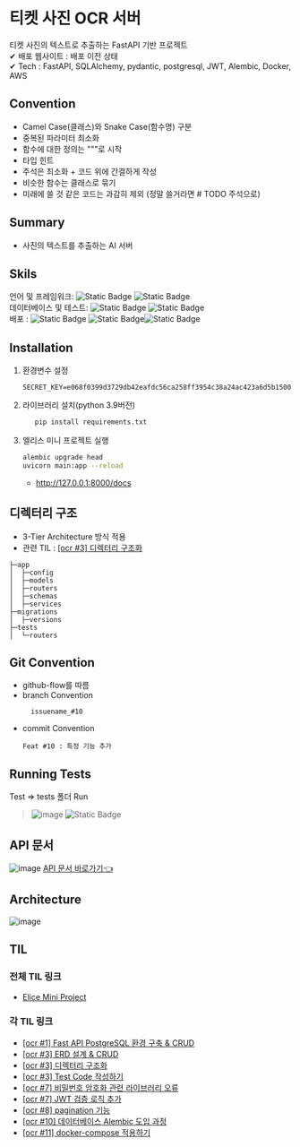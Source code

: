# 티켓 사진 OCR 서버

티켓 사진의 텍스트로 추출하는 FastAPI 기반 프로젝트<br>
✔ 배포 웹사이트 : 배포 이전 상태 <br>
✔ Tech : FastAPI, SQLAlchemy, pydantic, postgresql, JWT, Alembic, Docker, AWS<br>

## Convention
- Camel Case(클래스)와 Snake Case(함수명) 구분
- 중복된 파라미터 최소화
- 함수에 대한 정의는 """로 시작
- 타입 힌트
- 주석은 최소화 + 코드 위에 간결하게 작성
- 비슷한 함수는 클래스로 묶기
- 미래에 쓸 것 같은 코드는 과감히 제외 (정말 쓸거라면 # TODO 주석으로)

## Summary

- 사진의 텍스트를 추출하는 AI 서버

## Skils

언어 및
프레임워크: ![Static Badge](https://img.shields.io/badge/Python-3.10-Blue) ![Static Badge](https://img.shields.io/badge/FastAPI-0.104.1-Blue)<br/>
데이터베이스 및
테스트: ![Static Badge](https://img.shields.io/badge/PostgreSQL-13-Green) ![Static Badge](https://img.shields.io/badge/Pytest-7.4.3-Pink) <br/>
배포 : ![Static Badge](https://img.shields.io/badge/Linux-Red) ![Static Badge](https://img.shields.io/badge/AWS-Orange)![Static Badge](https://img.shields.io/badge/Docker-Blue) <br/>

## Installation

1. 환경변수 설정
   ```env
   SECRET_KEY=e068f0399d3729db42eafdc56ca258ff3954c38a24ac423a6d5b15005378785c
   ```
2. 라이브러리 설치(python 3.9버전)
   ```bash
      pip install requirements.txt
   ```
3. 엘리스 미니 프로젝트 실행
    ```bash
   alembic upgrade head
   uvicorn main:app --reload
    ```
   - http://127.0.0.1:8000/docs

## 디렉터리 구조

- 3-Tier Architecture 방식 적용
- 관련 TIL : [[ocr #3] 디렉터리 구조화](https://www.notion.so/gabang2/elice-3-c9a18a905bd84e0dabcfbd4b7806db3e)

```angular2html
├─app
│  ├─config
│  ├─models
│  ├─routers
│  ├─schemas
│  ├─services
├─migrations
│  ├─versions
├─tests
│  └─routers
```

## Git Convention

- github-flow를 따름
- branch Convention
  ```angular2html
    issuename_#10
  ```
- commit Convention
  ```
  Feat #10 : 특정 기능 추가
  ```

## Running Tests

Test
=> tests 폴더 Run
> ![image](https://github.com/gabang2/elice_mini_project/assets/82714785/eeb3c59c-a25c-4437-9a0e-4c8571598bdc)
![Static Badge](https://img.shields.io/badge/Test_Passed-4/5-green)<br/>

## API 문서

![image](https://github.com/gabang2/elice_mini_project/assets/82714785/4324a516-ee70-4be5-8858-1e9f5c353689)
[API 문서 바로가기👈](http://54.180.102.238:8080/docs#/)

## Architecture

![image](https://github.com/gabang2/elice_mini_project/assets/82714785/9011fff4-2492-4e2e-a0a1-f7dc275d5fc5)

## TIL

### 전체 TIL 링크

- [Elice Mini Project](https://www.notion.so/gabang2/Elice-Mini-Project-1973c99d39354a3685e66ef5df0650b6)

### 각 TIL 링크

- [[ocr #1] Fast API PostgreSQL 환경 구축 & CRUD](https://www.notion.so/gabang2/elice-1-Fast-API-PostgreSQL-CRUD-3dce6a6a243f4c539ef06a842d1a824b)
- [[ocr #3] ERD 설계 & CRUD](https://www.notion.so/gabang2/elice-3-ERD-CRUD-fc7a6a0e768f4692848ac1697ee684c4)
- [[ocr #3] 디렉터리 구조화](https://www.notion.so/gabang2/elice-3-c9a18a905bd84e0dabcfbd4b7806db3e)
- [[ocr #3] Test Code 작성하기](https://www.notion.so/gabang2/elice-3-Test-Code-09f1666bcd6d4f23a3912a7c0b1a09fb)
- [[ocr #7] 비밀번호 암호화 관련 라이브러리 오류](https://www.notion.so/gabang2/elice-7-473cf400134f41fdb341080eebfce01e)
- [[ocr #7] JWT 검증 로직 추가](https://www.notion.so/gabang2/elice-7-JWT-bf8bfff659064c6fbbcf7826b76ec057)
- [[ocr #8] pagination 기능](https://www.notion.so/gabang2/elice-8-pagination-d31e74bd3f1248de98f0ddea41f10c7c)
- [[ocr #10] 데이터베이스 Alembic 도입 과정](https://www.notion.so/gabang2/elice-10-Alembic-734a2bcd2f1240bea7aed89c48da7299)
- [[ocr #11] docker-compose 적용하기 ](https://www.notion.so/gabang2/elice-11-docker-compose-ddbf076bc0364104bb385fc978f62c9a)